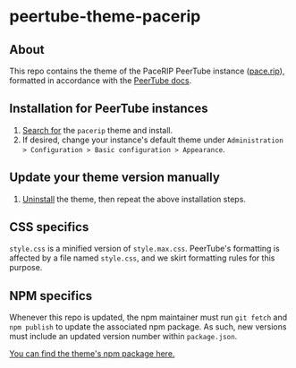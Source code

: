 # peertube-theme-pacerip

## About

This repo contains the theme of the PaceRIP PeerTube instance ([pace.rip](https://pace.rip/)), formatted in accordance with the [PeerTube docs](https://docs.joinpeertube.org/contribute-plugins?id=write-a-plugintheme).

## Installation for PeerTube instances

1. [Search for](https://pace.rip/admin/plugins/search?pluginType=2) the `pacerip` theme and install.
2. If desired, change your instance's default theme under `Administration > Configuration > Basic configuration > Appearance`.

## Update your theme version manually

1. [Uninstall](https://pace.rip/admin/plugins/list-installed?pluginType=2) the theme, then repeat the above installation steps.

## CSS specifics

`style.css` is a minified version of `style.max.css`. PeerTube's formatting is affected by a file named `style.css`, and we skirt formatting rules for this purpose.

## NPM specifics

Whenever this repo is updated, the npm maintainer must run `git fetch` and `npm publish` to update the associated npm package. As such, new versions must include an updated version number within `package.json`.

[You can find the theme's npm package here.](https://www.npmjs.com/package/peertube-theme-pacerip)
